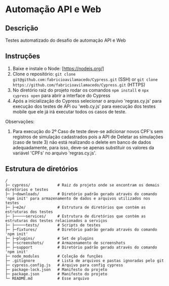 # Automação API e Web
## Descrição
Testes automatizado do desafio de automação API e Web
## Instruções
1. Baixe e instale o Node: [https://nodejs.org/]
2. Clone o repositório: `git clone git@github.com:fabricioavilamacedo/Cypress.git` (SSH) or `git clone https://github.com/fabricioavilamacedo/Cypress.git` (HTTPS)
3. No diretório raiz do projeto rodar os comandos `npm install` e `npx cypress open` para abrir a interface do Cypress
4. Após a inicialização do Cypress selecionar o arquivo 'regras.cy.js' para execução dos testes de APi ou 'web.cy.js' para execução dos testes mobile que ele já irá executar todos os casos de teste.

Observações:
1. Para execução do 2º Caso de teste deve-se adicionar novos CPF's sem registros de simulação cadastrados pois a API de Deletar as simulações (caso de teste 3) não está realizando o delete em banco de dados adequadamente, para isso, deve-se apenas substituir os valores da variável 'CPFs' no arquivo 'regras.cy.js'.

## Estrutura de diretórios
```
/
├─ cypress/            # Raiz do projeto onde se encontram os demais diretórios e testes
├─ ├─downloads/        # Diretório padrão gerado através do comando 'npm init' para armazenamento de dados e arquivos utilizados nos testes
├─ ├─e2e/              # Estrutura de diretórios que contém as estruturas dos testes
├─ ├─────services/     # Estrutura de diretórios que contém as estruturas dos testes relacionados a serviços
├─ ├─────tests/        # Scripts de testes
├─ ├─fixtures/         # Diretório padrão gerado através do comando 'npm init'
├─ ├─plugins/          # Set de plugins
├─ ├─screenshots/      # Armazenamento de screenshots
├─ ├─support           # Diretório padrão gerado através do comando 'npm init'
├─ node_modules        # Coleção de funções
├─ .gitignore          # Lista de arquivos e pastas ignoradas pelo git
├─ cypress.config.js   # Arquivo para config cypress
├─ package-lock.json   # Manifesto do projeto
├─ package.json        # Manifesto do projeto
└─ README.md           # Esse arquivo
```
